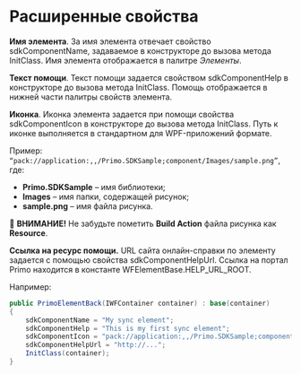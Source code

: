 # Расширенные свойства

**Имя элемента**. За имя элемента отвечает свойство sdkComponentName, задаваемое в конструкторе до вызова метода InitClass. Имя элемента отображается в палитре *Элементы*.

**Текст помощи**. Текст помощи задается свойством sdkComponentHelp в конструкторе до вызова метода InitClass. Помощь отображается в нижней части палитры свойств элемента.

**Иконка**. Иконка элемента задается при помощи свойства sdkComponentIcon в конструкторе до вызова метода InitClass. Путь к иконке выполняется в стандартном для WPF-приложений формате. 

Пример: `“pack://application:,,/Primo.SDKSample;component/Images/sample.png”`, где:
* **Primo.SDKSample** – имя библиотеки;
* **Images** – имя папки, содержащей рисунок;
* **sample.png** – имя файла рисунка. 
 
:small_red_triangle: **ВНИМАНИЕ!** Не забудьте пометить **Build Action** файла рисунка как **Resource**.

**Ссылка на ресурс помощи.** URL сайта онлайн-справки по элементу задается с помощью свойства sdkComponentHelpUrl. Ссылка на портал Primo находится в константе WFElementBase.HELP\_URL\_ROOT.

Например:

```csharp
public PrimoElementBack(IWFContainer container) : base(container)
{
    sdkComponentName = "My sync element";
    sdkComponentHelp = "This is my first sync element";
    sdkComponentIcon = "pack://application:,,/Primo.SDKSample;component/Images/sample.png";
    sdkComponentHelpUrl = "http://...";
    InitClass(container);
}

```
